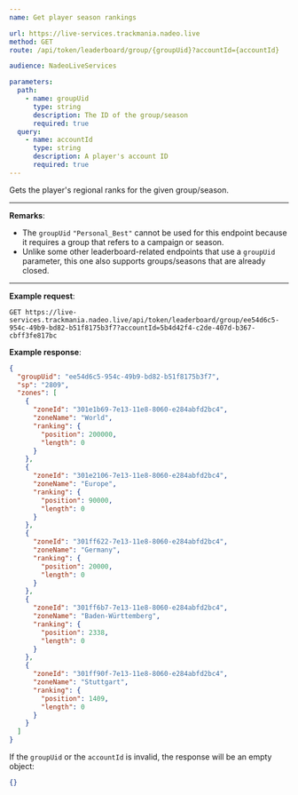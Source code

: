 ```yaml
---
name: Get player season rankings

url: https://live-services.trackmania.nadeo.live
method: GET
route: /api/token/leaderboard/group/{groupUid}?accountId={accountId}

audience: NadeoLiveServices

parameters:
  path:
    - name: groupUid
      type: string
      description: The ID of the group/season
      required: true
  query:
    - name: accountId
      type: string
      description: A player's account ID
      required: true
---
```


Gets the player's regional ranks for the given group/season.

---

**Remarks**:
- The `groupUid` `"Personal_Best"` cannot be used for this endpoint because it requires a group that refers to a campaign or season.
- Unlike some other leaderboard-related endpoints that use a `groupUid` parameter, this one also supports groups/seasons that are already closed.

---

**Example request**:
```plain
GET https://live-services.trackmania.nadeo.live/api/token/leaderboard/group/ee54d6c5-954c-49b9-bd82-b51f8175b3f7?accountId=5b4d42f4-c2de-407d-b367-cbff3fe817bc
```

**Example response**:
```json
{
  "groupUid": "ee54d6c5-954c-49b9-bd82-b51f8175b3f7",
  "sp": "2809",
  "zones": [
    {
      "zoneId": "301e1b69-7e13-11e8-8060-e284abfd2bc4",
      "zoneName": "World",
      "ranking": {
        "position": 200000,
        "length": 0
      }
    },
    {
      "zoneId": "301e2106-7e13-11e8-8060-e284abfd2bc4",
      "zoneName": "Europe",
      "ranking": {
        "position": 90000,
        "length": 0
      }
    },
    {
      "zoneId": "301ff622-7e13-11e8-8060-e284abfd2bc4",
      "zoneName": "Germany",
      "ranking": {
        "position": 20000,
        "length": 0
      }
    },
    {
      "zoneId": "301ff6b7-7e13-11e8-8060-e284abfd2bc4",
      "zoneName": "Baden-Württemberg",
      "ranking": {
        "position": 2338,
        "length": 0
      }
    },
    {
      "zoneId": "301ff90f-7e13-11e8-8060-e284abfd2bc4",
      "zoneName": "Stuttgart",
      "ranking": {
        "position": 1409,
        "length": 0
      }
    }
  ]
}
```

If the `groupUid` or the `accountId` is invalid, the response will be an empty object:

```json
{}
```
